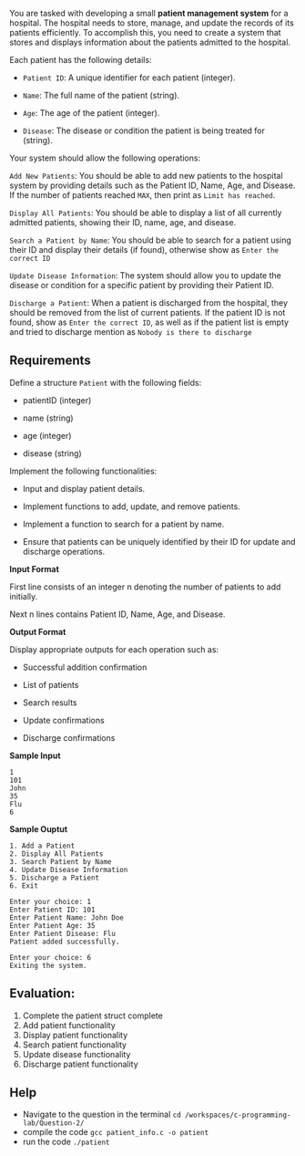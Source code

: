 You are tasked with developing a small **patient management system** for a hospital. The hospital needs to store, manage, and update the records of its patients efficiently. To accomplish this, you need to create a system that stores and displays information about the patients admitted to the hospital.

Each patient has the following details:

- `Patient ID`: A unique identifier for each patient (integer).

- `Name`: The full name of the patient (string).

- `Age`: The age of the patient (integer).

- `Disease`: The disease or condition the patient is being treated for (string).

Your system should allow the following operations:

`Add New Patients`:
You should be able to add new patients to the hospital system by providing details such as the Patient ID, Name, Age, and Disease. If the number of patients reached `MAX`, then print as `Limit has reached`.

`Display All Patients`:
You should be able to display a list of all currently admitted patients, showing their ID, name, age, and disease.

`Search a Patient by Name`:
You should be able to search for a patient using their ID and display their details (if found), otherwise show as `Enter the correct ID`

`Update Disease Information`:
The system should allow you to update the disease or condition for a specific patient by providing their Patient ID.

`Discharge a Patient`:
When a patient is discharged from the hospital, they should be removed from the list of current patients. If the patient ID is not found, show as `Enter the correct ID`, as well as if the patient list is empty and tried to discharge mention as `Nobody is there to discharge`

## Requirements

Define a structure `Patient` with the following fields:

-   patientID (integer)

-   name (string)

-   age (integer)

-   disease (string)

Implement the following functionalities:

-   Input and display patient details.

-   Implement functions to add, update, and remove patients.

-   Implement a function to search for a patient by name.

-   Ensure that patients can be uniquely identified by their ID for update and discharge operations.

**Input Format**

First line consists of an integer n denoting the number of patients to add initially.

Next n lines contains Patient ID, Name, Age, and Disease.

**Output Format**

Display appropriate outputs for each operation such as:

-   Successful addition confirmation

-   List of patients

-   Search results

-   Update confirmations

-   Discharge confirmations

**Sample Input**
```
1
101
John
35
Flu
6

```

**Sample Ouptut**
```
1. Add a Patient
2. Display All Patients
3. Search Patient by Name
4. Update Disease Information
5. Discharge a Patient
6. Exit

Enter your choice: 1
Enter Patient ID: 101
Enter Patient Name: John Doe
Enter Patient Age: 35
Enter Patient Disease: Flu
Patient added successfully.

Enter your choice: 6
Exiting the system.
```

## Evaluation:

1. Complete the patient struct complete
2. Add patient functionality
3. Display patient functionality
4. Search patient functionality
5. Update disease functionality
6. Discharge patient functionality

## Help

- Navigate to the question in the terminal
`cd /workspaces/c-programming-lab/Question-2/`
- compile the code
`gcc patient_info.c -o patient`
- run the code
`./patient`